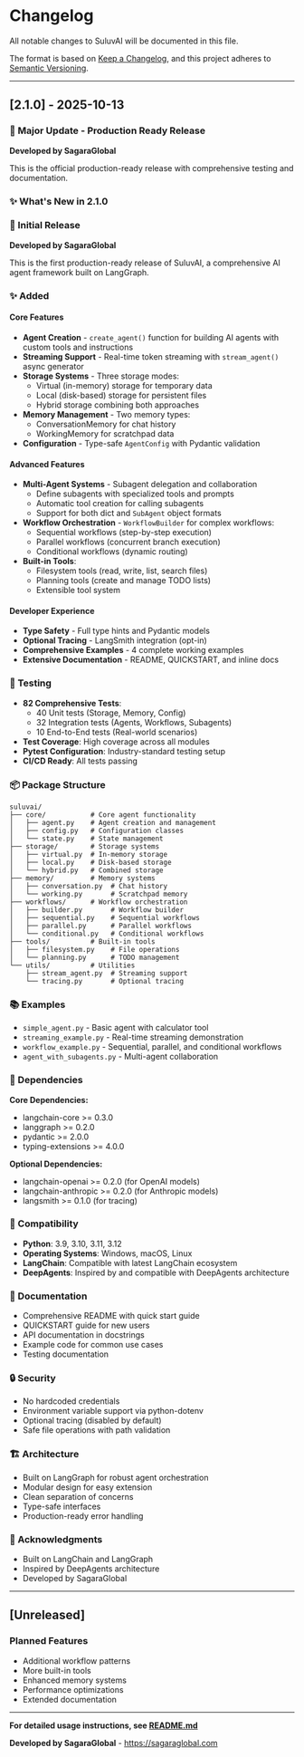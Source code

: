 # Changelog

All notable changes to SuluvAI will be documented in this file.

The format is based on [Keep a Changelog](https://keepachangelog.com/en/1.0.0/),
and this project adheres to [Semantic Versioning](https://semver.org/spec/v2.0.0.html).

---

## [2.1.0] - 2025-10-13

### 🎉 Major Update - Production Ready Release

**Developed by SagaraGlobal**

This is the official production-ready release with comprehensive testing and documentation.

### ✨ What's New in 2.1.0

### 🎉 Initial Release

**Developed by SagaraGlobal**

This is the first production-ready release of SuluvAI, a comprehensive AI agent framework built on LangGraph.

### ✨ Added

#### Core Features
- **Agent Creation** - `create_agent()` function for building AI agents with custom tools and instructions
- **Streaming Support** - Real-time token streaming with `stream_agent()` async generator
- **Storage Systems** - Three storage modes:
  - Virtual (in-memory) storage for temporary data
  - Local (disk-based) storage for persistent files
  - Hybrid storage combining both approaches
- **Memory Management** - Two memory types:
  - ConversationMemory for chat history
  - WorkingMemory for scratchpad data
- **Configuration** - Type-safe `AgentConfig` with Pydantic validation

#### Advanced Features
- **Multi-Agent Systems** - Subagent delegation and collaboration
  - Define subagents with specialized tools and prompts
  - Automatic tool creation for calling subagents
  - Support for both dict and `SubAgent` object formats
- **Workflow Orchestration** - `WorkflowBuilder` for complex workflows:
  - Sequential workflows (step-by-step execution)
  - Parallel workflows (concurrent branch execution)
  - Conditional workflows (dynamic routing)
- **Built-in Tools**:
  - Filesystem tools (read, write, list, search files)
  - Planning tools (create and manage TODO lists)
  - Extensible tool system

#### Developer Experience
- **Type Safety** - Full type hints and Pydantic models
- **Optional Tracing** - LangSmith integration (opt-in)
- **Comprehensive Examples** - 4 complete working examples
- **Extensive Documentation** - README, QUICKSTART, and inline docs

### 🧪 Testing

- **82 Comprehensive Tests**:
  - 40 Unit tests (Storage, Memory, Config)
  - 32 Integration tests (Agents, Workflows, Subagents)
  - 10 End-to-End tests (Real-world scenarios)
- **Test Coverage**: High coverage across all modules
- **Pytest Configuration**: Industry-standard testing setup
- **CI/CD Ready**: All tests passing

### 📦 Package Structure

```
suluvai/
├── core/           # Core agent functionality
│   ├── agent.py    # Agent creation and management
│   ├── config.py   # Configuration classes
│   └── state.py    # State management
├── storage/        # Storage systems
│   ├── virtual.py  # In-memory storage
│   ├── local.py    # Disk-based storage
│   └── hybrid.py   # Combined storage
├── memory/         # Memory systems
│   ├── conversation.py  # Chat history
│   └── working.py       # Scratchpad memory
├── workflows/      # Workflow orchestration
│   ├── builder.py       # Workflow builder
│   ├── sequential.py    # Sequential workflows
│   ├── parallel.py      # Parallel workflows
│   └── conditional.py   # Conditional workflows
├── tools/          # Built-in tools
│   ├── filesystem.py    # File operations
│   └── planning.py      # TODO management
└── utils/          # Utilities
    ├── stream_agent.py  # Streaming support
    └── tracing.py       # Optional tracing
```

### 📚 Examples

- `simple_agent.py` - Basic agent with calculator tool
- `streaming_example.py` - Real-time streaming demonstration
- `workflow_example.py` - Sequential, parallel, and conditional workflows
- `agent_with_subagents.py` - Multi-agent collaboration

### 🔧 Dependencies

**Core Dependencies:**
- langchain-core >= 0.3.0
- langgraph >= 0.2.0
- pydantic >= 2.0.0
- typing-extensions >= 4.0.0

**Optional Dependencies:**
- langchain-openai >= 0.2.0 (for OpenAI models)
- langchain-anthropic >= 0.2.0 (for Anthropic models)
- langsmith >= 0.1.0 (for tracing)

### 🎯 Compatibility

- **Python**: 3.9, 3.10, 3.11, 3.12
- **Operating Systems**: Windows, macOS, Linux
- **LangChain**: Compatible with latest LangChain ecosystem
- **DeepAgents**: Inspired by and compatible with DeepAgents architecture

### 📝 Documentation

- Comprehensive README with quick start guide
- QUICKSTART guide for new users
- API documentation in docstrings
- Example code for common use cases
- Testing documentation

### 🔒 Security

- No hardcoded credentials
- Environment variable support via python-dotenv
- Optional tracing (disabled by default)
- Safe file operations with path validation

### 🏗️ Architecture

- Built on LangGraph for robust agent orchestration
- Modular design for easy extension
- Clean separation of concerns
- Type-safe interfaces
- Production-ready error handling

### 🙏 Acknowledgments

- Built on LangChain and LangGraph
- Inspired by DeepAgents architecture
- Developed by SagaraGlobal

---

## [Unreleased]

### Planned Features
- Additional workflow patterns
- More built-in tools
- Enhanced memory systems
- Performance optimizations
- Extended documentation

---

**For detailed usage instructions, see [README.md](README.md)**

**Developed by SagaraGlobal** - https://sagaraglobal.com
